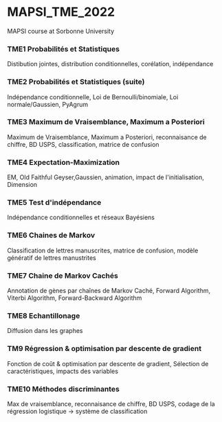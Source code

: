 # MAPSI_TME_2022
MAPSI course at Sorbonne University


### TME1 Probabilités et Statistiques
Distibution jointes, distribution conditionnelles, corélation, indépendance
### TME2 Probabilités et Statistiques (suite)
Indépendance conditionnelle, Loi de Bernoulli/binomiale, Loi normale/Gaussien, PyAgrum
### TME3 Maximum de Vraisemblance, Maximum a Posteriori
Maximum de Vraisemblance, Maximum a Posteriori, reconnaisance de chiffre, BD USPS, classification, matrice de confusion
### TME4 Expectation-Maximization
EM, Old Faithful Geyser,Gaussien, animation, impact de l'initialisation, Dimension
### TME5 Test d'indépendance
Indépendance conditionnelles et réseaux Bayésiens
### TME6 Chaines de Markov
Classification de lettres manuscrites, matrice de confusion, modèle génératif de lettres manustrites
### TME7 Chaine de Markov Cachés
Annotation de gènes par chaînes de Markov Caché, Forward Algorithm, Viterbi Algorithm, Forward-Backward Algorithm
### TME8 Echantillonage
Diffusion dans les graphes
### TM9 Régression & optimisation par descente de gradient
Fonction de coût & optimisation par descente de gradient, Sélection de caractéristiques, impacts des variables
### TME10 Méthodes discriminantes
Max de vraisemblance, reconnaisance de chiffre, BD USPS, codage de la régression logistique -> système de classification
